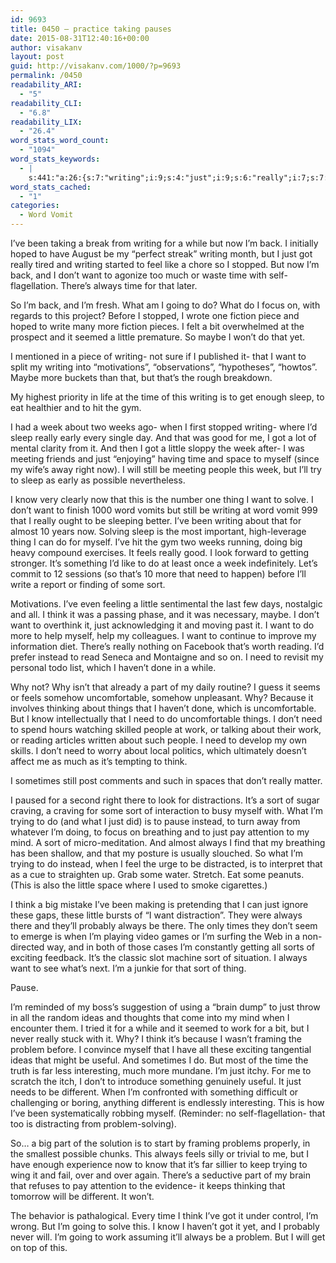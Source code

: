 ```yaml
---
id: 9693
title: 0450 – practice taking pauses
date: 2015-08-31T12:40:16+00:00
author: visakanv
layout: post
guid: http://visakanv.com/1000/?p=9693
permalink: /0450
readability_ARI:
  - "5"
readability_CLI:
  - "6.8"
readability_LIX:
  - "26.4"
word_stats_word_count:
  - "1094"
word_stats_keywords:
  - |
    s:441:"a:26:{s:7:"writing";i:9;s:4:"just";i:9;s:6:"really";i:7;s:7:"stopped";i:3;s:4:"want";i:9;s:4:"time";i:6;s:7:"there's";i:3;s:5:"going";i:3;s:6:"little";i:5;s:5:"maybe";i:3;s:5:"sleep";i:4;s:4:"week";i:4;s:6:"people";i:3;s:4:"know";i:4;s:5:"thing";i:3;s:5:"feels";i:3;s:4:"need";i:6;s:4:"sort";i:6;s:5:"think";i:5;s:7:"instead";i:3;s:4:"part";i:3;s:13:"uncomfortable";i:3;s:4:"work";i:4;s:6:"trying";i:3;s:7:"problem";i:3;s:9:"different";i:3;}";
word_stats_cached:
  - "1"
categories:
  - Word Vomit
---
```

I&#8217;ve been taking a break from writing for a while but now I&#8217;m back. I initially hoped to have August be my &#8220;perfect streak&#8221; writing month, but I just got really tired and writing started to feel like a chore so I stopped. But now I&#8217;m back, and I don&#8217;t want to agonize too much or waste time with self-flagellation. There&#8217;s always time for that later.

So I&#8217;m back, and I&#8217;m fresh. What am I going to do? What do I focus on, with regards to this project? Before I stopped, I wrote one fiction piece and hoped to write many more fiction pieces. I felt a bit overwhelmed at the prospect and it seemed a little premature. So maybe I won&#8217;t do that yet.

I mentioned in a piece of writing- not sure if I published it- that I want to split my writing into &#8220;motivations&#8221;, &#8220;observations&#8221;, &#8220;hypotheses&#8221;, &#8220;howtos&#8221;. Maybe more buckets than that, but that&#8217;s the rough breakdown.

My highest priority in life at the time of this writing is to get enough sleep, to eat healthier and to hit the gym.

I had a week about two weeks ago- when I first stopped writing- where I&#8217;d sleep really early every single day. And that was good for me, I got a lot of mental clarity from it. And then I got a little sloppy the week after- I was meeting friends and just &#8220;enjoying&#8221; having time and space to myself (since my wife&#8217;s away right now). I will still be meeting people this week, but I&#8217;ll try to sleep as early as possible nevertheless.

I know very clearly now that this is the number one thing I want to solve. I don&#8217;t want to finish 1000 word vomits but still be writing at word vomit 999 that I really ought to be sleeping better. I&#8217;ve been writing about that for almost 10 years now. Solving sleep is the most important, high-leverage thing I can do for myself. I&#8217;ve hit the gym two weeks running, doing big heavy compound exercises. It feels really good. I look forward to getting stronger. It&#8217;s something I&#8217;d like to do at least once a week indefinitely. Let&#8217;s commit to 12 sessions (so that&#8217;s 10 more that need to happen) before I&#8217;ll write a report or finding of some sort.

Motivations. I&#8217;ve even feeling a little sentimental the last few days, nostalgic and all. I think it was a passing phase, and it was necessary, maybe. I don&#8217;t want to overthink it, just acknowledging it and moving past it. I want to do more to help myself, help my colleagues. I want to continue to improve my information diet. There&#8217;s really nothing on Facebook that&#8217;s worth reading. I&#8217;d prefer instead to read Seneca and Montaigne and so on. I need to revisit my personal todo list, which I haven&#8217;t done in a while.

Why not? Why isn&#8217;t that already a part of my daily routine? I guess it seems or feels somehow uncomfortable, somehow unpleasant. Why? Because it involves thinking about things that I haven&#8217;t done, which is uncomfortable. But I know intellectually that I need to do uncomfortable things. I don&#8217;t need to spend hours watching skilled people at work, or talking about their work, or reading articles written about such people. I need to develop my own skills. I don&#8217;t need to worry about local politics, which ultimately doesn&#8217;t affect me as much as it&#8217;s tempting to think.

I sometimes still post comments and such in spaces that don&#8217;t really matter.

I paused for a second right there to look for distractions. It&#8217;s a sort of sugar craving, a craving for some sort of interaction to busy myself with. What I&#8217;m trying to do (and what I just did) is to pause instead, to turn away from whatever I&#8217;m doing, to focus on breathing and to just pay attention to my mind. A sort of micro-meditation. And almost always I find that my breathing has been shallow, and that my posture is usually slouched. So what I&#8217;m trying to do instead, when I feel the urge to be distracted, is to interpret that as a cue to straighten up. Grab some water. Stretch. Eat some peanuts. (This is also the little space where I used to smoke cigarettes.)

I think a big mistake I&#8217;ve been making is pretending that I can just ignore these gaps, these little bursts of &#8220;I want distraction&#8221;. They were always there and they&#8217;ll probably always be there. The only times they don&#8217;t seem to emerge is when I&#8217;m playing video games or I&#8217;m surfing the Web in a non-directed way, and in both of those cases I&#8217;m constantly getting all sorts of exciting feedback. It&#8217;s the classic slot machine sort of situation. I always want to see what&#8217;s next. I&#8217;m a junkie for that sort of thing.

Pause.

I&#8217;m reminded of my boss&#8217;s suggestion of using a &#8220;brain dump&#8221; to just throw in all the random ideas and thoughts that come into my mind when I encounter them. I tried it for a while and it seemed to work for a bit, but I never really stuck with it. Why? I think it&#8217;s because I wasn&#8217;t framing the problem before. I convince myself that I have all these exciting tangential ideas that might be useful. And sometimes I do. But most of the time the truth is far less interesting, much more mundane. I&#8217;m just itchy. For me to scratch the itch, I don&#8217;t to introduce something genuinely useful. It just needs to be different. When I&#8217;m confronted with something difficult or challenging or boring, anything different is endlessly interesting. This is how I&#8217;ve been systematically robbing myself. (Reminder: no self-flagellation- that too is distracting from problem-solving).

So&#8230; a big part of the solution is to start by framing problems properly, in the smallest possible chunks. This always feels silly or trivial to me, but I have enough experience now to know that it&#8217;s far sillier to keep trying to wing it and fail, over and over again. There&#8217;s a seductive part of my brain that refuses to pay attention to the evidence- it keeps thinking that tomorrow will be different. It won&#8217;t.

The behavior is pathalogical. Every time I think I&#8217;ve got it under control, I&#8217;m wrong. But I&#8217;m going to solve this. I know I haven&#8217;t got it yet, and I probably never will. I&#8217;m going to work assuming it&#8217;ll always be a problem. But I will get on top of this.